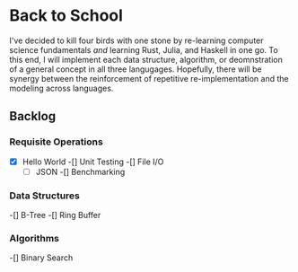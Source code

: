 # Back to School
I've decided to kill four birds with one stone by re-learning computer science
fundamentals _and_ learning Rust, Julia, and Haskell in one go. To this end, I
will implement each data structure, algorithm, or deomnstration of a general
concept in all three langugages. Hopefully, there will be synergy between the
reinforcement of repetitive re-implementation and the modeling across languages.

## Backlog
### Requisite Operations
-[x] Hello World
-[] Unit Testing
-[] File I/O
    -[ ] JSON
-[] Benchmarking

### Data Structures
-[] B-Tree
-[] Ring Buffer

### Algorithms
-[] Binary Search
